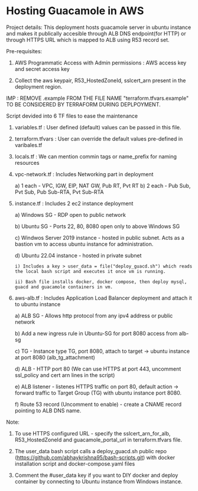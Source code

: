 # Hosting Guacamole in AWS

Project details:
  This deployment hosts guacamole server in ubuntu instance and makes it publically accesible through ALB DNS endpoint(for HTTP) or through HTTPS URL which is mapped to ALB using R53 record set.

Pre-requisites:
  1) AWS Programmatic Access with Admin permissions :  AWS access key and secret access key

  2) Collect the aws keypair, R53_HostedZoneId, sslcert_arn present in the deployment region.
  
IMP : REMOVE .example FROM THE FILE NAME "terraform.tfvars.example" TO BE CONSIDERED BY TERRAFORM DURING DEPLPOYMENT.


Script devided into 6 TF files to ease the maintenance
  1) variables.tf :  User defined (default) values can be passed in this file.
  
  2) terraform.tfvars : User can override the default values pre-defined in varibales.tf
  
  3) locals.tf : We can mention commin tags or name_prefix for naming resources
  
  4) vpc-network.tf : Includes Networking part in deployment 
  
      a) 1 each - VPC, IGW, EIP, NAT GW, Pub RT, Pvt RT
      b) 2 each - Pub Sub, Pvt Sub, Pub Sub-RTA, Pvt Sub-RTA
      
  5) instance.tf : Includes 2 ec2 instance deployment
  
      a) Windows SG - RDP open to public network
      
      b) Ubuntu SG - Ports 22, 80, 8080 open only to above Windows SG
      
      c) Windwos Server 2019 instance - hosted in public subnet. Acts as a bastion vm to access ubuntu instance for administration.
      
      d) Ubuntu 22.04 instance - hosted in private subnet
      
         i) Includes a key > user_data = file("deploy_guacd.sh") which reads the local bash script and executes it once vm is running.
         
         ii) Bash file installs docker, docker compose, then deploy mysql, guacd and guacamole containers in vm.
         
  6) aws-alb.tf : Includes Application Load Balancer deployment and attach it to ubuntu instance
  
      a) ALB SG -  Allows http protocol from any ipv4 address or public network
      
      b) Add a new ingress rule in Ubuntu-SG for port 8080 access from alb-sg
      
      c) TG - Instance type TG, port 8080, attach to target -> ubuntu instance at port 8080 (alb_tg_attachment)
      
      d) ALB - HTTP port 80  (We can use HTTPS at port 443, uncomment ssl_policy and cert arn lines in the script) 
      
      e) ALB listener - listenes HTTPS traffic on port 80, default action -> forward traffic to Target Group (TG) with ubuntu instance port 8080.
      
      f) Route 53 record (Uncomment to enable) - create a CNAME record pointing to ALB DNS name.
      
 
 Note: 

 1) To use HTTPS configured URL - specify the sslcert_arn_for_alb, R53_HostedZoneId and guacamole_portal_url in terraform.tfvars file.
 
 2) The user_data bash script calls a deploy_guacd.sh public repo (https://github.com/abhaykrishna95/bash-scripts.git) with docker installation script and docker-compose.yaml files
 
 3) Comment the #user_data key if you want to DIY docker and deploy container by connecting to Ubuntu instance from Windows instance.
  


